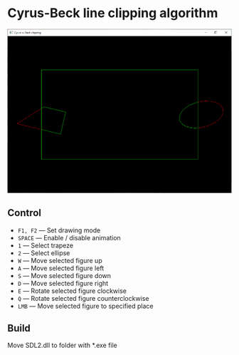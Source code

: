 # Cyrus-Beck line clipping algorithm
![Cyrus-Beck line clipping algorithm demo](https://raw.githubusercontent.com/Kupilif/SDL2-Line-Clipping/master/LineClipping.GIF)
## Control
- `F1, F2` — Set drawing mode
- `SPACE` — Enable / disable animation
- `1` — Select trapeze
- `2` — Select ellipse
- `W` — Move selected figure up
- `A` — Move selected figure left
- `S` — Move selected figure down
- `D` — Move selected figure right
- `E` — Rotate selected figure clockwise
- `Q` — Rotate selected figure counterclockwise
- `LMB` — Move selected figure to specified place
## Build
Move SDL2.dll to folder with *.exe file
